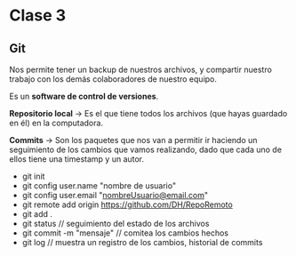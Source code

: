 # Clase 3

## Git

Nos permite tener un backup de nuestros archivos, y compartir nuestro trabajo con los demás colaboradores de nuestro equipo.

Es un **software de control de versiones**.

**Repositorio local** -> Es el que tiene todos los archivos (que hayas guardado en él) en la computadora.

**Commits** -> Son los paquetes que nos van a permitir ir haciendo un seguimiento de los cambios que vamos realizando, dado que cada uno de ellos tiene una timestamp y un autor.

- git init
- git config user.name "nombre de usuario"
- git config user.email "nombreUsuario@email.com" 
- git remote add origin https://github.com/DH/RepoRemoto
- git add .
- git status // seguimiento del estado de los archivos
- git commit -m "mensaje" // comitea los cambios hechos
- git log // muestra un registro de los cambios, historial de commits